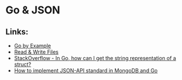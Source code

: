 # Go & JSON

## Links:
- [Go by Example](https://gobyexample.com/json)
- [Read & Write Files](https://stackoverflow.com/questions/1821811/how-to-read-write-from-to-file-using-go)
- [StackOverflow - In Go, how can I get the string representation of a struct?](https://stackoverflow.com/questions/16331063/in-go-how-can-i-get-the-string-representation-of-a-struct)
- [How to implement JSON-API standard in MongoDB and Go](https://www.nicolasmerouze.com/how-to-render-json-api-golang-mongodb/)

